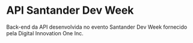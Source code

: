 # API Santander Dev Week

Back-end da API desenvolvida no evento Santander Dev Week fornecido pela Digital Innovation One Inc.



